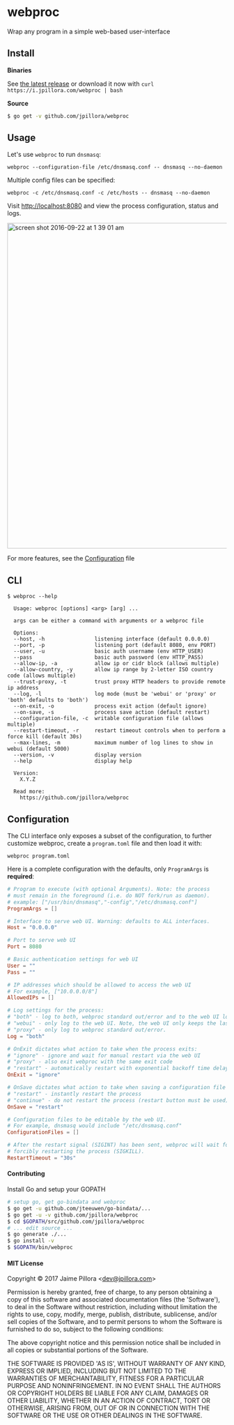 # webproc

Wrap any program in a simple web-based user-interface

## Install

**Binaries**

See [the latest release](https://github.com/jpillora/webproc/releases/latest) or download it now with `curl https://i.jpillora.com/webproc | bash`

**Source**

``` sh
$ go get -v github.com/jpillora/webproc
```

## Usage

Let's use `webproc` to run `dnsmasq`:

```
webproc --configuration-file /etc/dnsmasq.conf -- dnsmasq --no-daemon
```

Multiple config files can be specified:

```
webproc -c /etc/dnsmasq.conf -c /etc/hosts -- dnsmasq --no-daemon
```

Visit [http://localhost:8080](http://localhost:8080) and view the process configuration, status and logs.

<img width="747" alt="screen shot 2016-09-22 at 1 39 01 am" src="https://cloud.githubusercontent.com/assets/633843/18718069/7d515392-8065-11e6-8ba5-86b6e59f3992.png">

For more features, see the [Configuration](#Configuration) file

## CLI

```
$ webproc --help

  Usage: webproc [options] <arg> [arg] ...

  args can be either a command with arguments or a webproc file

  Options:
  --host, -h                listening interface (default 0.0.0.0)
  --port, -p                listening port (default 8080, env PORT)
  --user, -u                basic auth username (env HTTP_USER)
  --pass                    basic auth password (env HTTP_PASS)
  --allow-ip, -a            allow ip or cidr block (allows multiple)
  --allow-country, -y       allow ip range by 2-letter ISO country code (allows multiple)
  --trust-proxy, -t         trust proxy HTTP headers to provide remote ip address
  --log, -l                 log mode (must be 'webui' or 'proxy' or 'both' defaults to 'both')
  --on-exit, -o             process exit action (default ignore)
  --on-save, -s             process save action (default restart)
  --configuration-file, -c  writable configuration file (allows multiple)
  --restart-timeout, -r     restart timeout controls when to perform a force kill (default 30s)
  --max-lines, -m           maximum number of log lines to show in webui (default 5000)
  --version, -v             display version
  --help                    display help

  Version:
    X.Y.Z

  Read more:
    https://github.com/jpillora/webproc

```

## Configuration

The CLI interface only exposes a subset of the configuration, to further customize
webproc, create a `program.toml` file and then load it with:

```
webproc program.toml
```

Here is a complete configuration with the defaults, only `ProgramArgs` is **required**:

[embedmd]:# (default.toml)
```toml
# Program to execute (with optional Arguments). Note: the process
# must remain in the foreground (i.e. do NOT fork/run as daemon).
# example: ["/usr/bin/dnsmasq","-config","/etc/dnsmasq.conf"]
ProgramArgs = []

# Interface to serve web UI. Warning: defaults to ALL interfaces.
Host = "0.0.0.0"

# Port to serve web UI
Port = 8080

# Basic authentication settings for web UI
User = ""
Pass = ""

# IP addresses which should be allowed to access the web UI
# For example, ["10.0.0.0/8"]
AllowedIPs = []

# Log settings for the process:
# "both" - log to both, webproc standard out/error and to the web UI log.
# "webui" - only log to the web UI. Note, the web UI only keeps the last 10k lines.
# "proxy" - only log to webproc standard out/error.
Log = "both"

# OnExit dictates what action to take when the process exits:
# "ignore" - ignore and wait for manual restart via the web UI
# "proxy" - also exit webproc with the same exit code
# "restart" - automatically restart with exponential backoff time delay between failed restarts
OnExit = "ignore"

# OnSave dictates what action to take when saving a configuration file via the UI:
# "restart" - instantly restart the process
# "continue" - do not restart the process (restart button must be used)
OnSave = "restart"

# Configuration files to be editable by the web UI.
# For example, dnsmasq would include "/etc/dnsmasq.conf"
ConfigurationFiles = []

# After the restart signal (SIGINT) has been sent, webproc will wait for RestartTimeout before
# forcibly restarting the process (SIGKILL).
RestartTimeout = "30s"
```


#### Contributing

Install Go and setup your GOPATH

``` sh
# setup go, get go-bindata and webproc
$ go get -u github.com/jteeuwen/go-bindata/...
$ go get -u -v github.com/jpillora/webproc
$ cd $GOPATH/src/github.com/jpillora/webproc
# ... edit source ...
$ go generate ./...
$ go install -v
$ $GOPATH/bin/webproc
```

#### MIT License

Copyright © 2017 Jaime Pillora &lt;dev@jpillora.com&gt;

Permission is hereby granted, free of charge, to any person obtaining
a copy of this software and associated documentation files (the
'Software'), to deal in the Software without restriction, including
without limitation the rights to use, copy, modify, merge, publish,
distribute, sublicense, and/or sell copies of the Software, and to
permit persons to whom the Software is furnished to do so, subject to
the following conditions:

The above copyright notice and this permission notice shall be
included in all copies or substantial portions of the Software.

THE SOFTWARE IS PROVIDED 'AS IS', WITHOUT WARRANTY OF ANY KIND,
EXPRESS OR IMPLIED, INCLUDING BUT NOT LIMITED TO THE WARRANTIES OF
MERCHANTABILITY, FITNESS FOR A PARTICULAR PURPOSE AND NONINFRINGEMENT.
IN NO EVENT SHALL THE AUTHORS OR COPYRIGHT HOLDERS BE LIABLE FOR ANY
CLAIM, DAMAGES OR OTHER LIABILITY, WHETHER IN AN ACTION OF CONTRACT,
TORT OR OTHERWISE, ARISING FROM, OUT OF OR IN CONNECTION WITH THE
SOFTWARE OR THE USE OR OTHER DEALINGS IN THE SOFTWARE.
